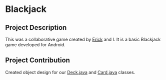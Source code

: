 # Blackjack

## Project Description

This was a collaborative game created by [Erick](https://github.com/easauceda) and I. 
It is a basic Blackjack game developed for Android.

## Project Contribution
Created object design for our [Deck.java](https://github.com/arendon094/Blackjack/blob/master/app/src/main/java/com/cs437/cswithandroid/blackjack/Deck.java) and [Card.java](https://github.com/arendon094/Blackjack/blob/master/app/src/main/java/com/cs437/cswithandroid/blackjack/Card.java) classes.
